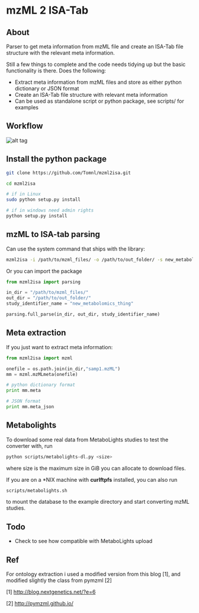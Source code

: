 # mzML 2 ISA-Tab

## About
Parser to get meta information from mzML file and create an ISA-Tab file structure with the relevant meta information.

Still a few things to complete and the code needs tidying up but the basic functionality is there. Does the following:

* Extract meta information from mzML files and store as either python dictionary or JSON format
* Create an ISA-Tab file structure with relevant meta information
* Can be used as standalone script or python package, see scripts/ for examples

## Workflow

![alt tag](https://github.com/Tomnl/mzml_2_isa/blob/master/isa_config/mzml2isa.png)


## Install the python package

```bash
git clone https://github.com/Tomnl/mzml2isa.git

cd mzml2isa

# if in Linux
sudo python setup.py install

# if in windows need admin rights
python setup.py install

```

## mzML to ISA-tab parsing

Can use the system command that ships with the library:

```bash
mzml2isa -i /path/to/mzml_files/ -o /path/to/out_folder/ -s new_metabolomics_thing
```

Or you can import the package

```python
from mzml2isa import parsing

in_dir = "/path/to/mzml_files/"
out_dir = "/path/to/out_folder/"
study_identifier_name = "new_metabolomics_thing"

parsing.full_parse(in_dir, out_dir, study_identifier_name)
```

## Meta extraction

If you just want to extract meta information:

```python
from mzml2isa import mzml

onefile = os.path.join(in_dir,"samp1.mzML")
mm = mzml.mzMLmeta(onefile)

# python dictionary format
print mm.meta

# JSON format
print mm.meta_json
```

## Metabolights
To download some real data from MetaboLights studies to test the converter with, run
```bash
python scripts/metabolights-dl.py <size>
```
where size is the maximum size in GiB you can allocate to download files.

If you are on a *NIX machine with **curlftpfs** installed, you can also run
```bash
scripts/metabolights.sh
```
to mount the database to the example directory and start converting mzML studies.


## Todo 

* Check to see how compatible with MetaboLights upload


## Ref
For ontology extraction i used a modified version from this blog [1], and modified slightly the class from pymzml [2]

[1] http://blog.nextgenetics.net/?e=6

[2] http://pymzml.github.io/

